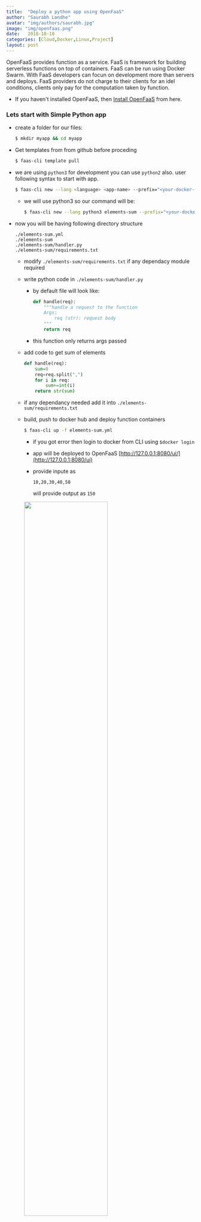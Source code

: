 ```yaml
---
title:  "Deploy a python app using OpenFaaS"
author: "Saurabh Londhe"
avatar: "img/authors/saurabh.jpg"
image: "img/openfaas.png"
date:   2018-10-10
categories: [Cloud,Docker,Linux,Project]
layout: post
---
```

OpenFaaS provides function as a service. FaaS is framework for building serverless functions on top of containers. FaaS can be run using Docker Swarm.
With FaaS developers can focun on development more than servers and deploys. FaaS providers do not charge to their clients for an idel conditions, clients only pay for the computation taken by function.

-   If you haven't installed OpenFaaS, then [Install OpenFaaS](https://github.com/openfaas/workshop/blob/master/lab1.md) from here.

### Lets start with Simple Python app
-   create a folder for our files:

    ```sh
    $ mkdir myapp && cd myapp
    ```

-   Get templates from from github before proceding

    ```sh
    $ faas-cli template pull
    ```
    
-   we are using ```python3``` for development you can use ```python2``` also. user following syntax to start with app.

    ```sh
    $ faas-cli new --lang <language> <app-name> --prefix="<your-docker-username>"
    ```

    -   we will use python3 so our command will be:

        ```sh
        $ faas-cli new --lang python3 elements-sum --prefix="<your-docker-username>"
        ```

-   now you will be having following directory structure

        ./elements-sum.yml
        ./elements-sum
        ./elements-sum/handler.py
        ./elements-sum/requirements.txt

    -   modify ```./elements-sum/requirements.txt``` if any dependacy module required
    -   write python code in ```./elements-sum/handler.py``` 
        
        -   by default file will look like:

            ```python
            def handle(req):
                """handle a request to the function
                Args:
                    req (str): request body
                """
                return req
            ```
        -   this function only returns args passed

    -   add code to get sum of elements
        
        ```python
        def handle(req):
            sum=0
            req=req.split(",")
            for i in req:
                sum+=int(i)
            return str(sum)
        ```      
    -   if any dependancy needed add it into ```./elements-sum/requirements.txt```

    -   build, push to docker hub and deploy function containers

        ```sh
        $ faas-cli up -f elements-sum.yml
        ```

        -   if you got error then login to docker from CLI using ```$docker login```
        -   app will be deployed to OpenFaaS [http://127.0.0.1:8080/ui/](http://127.0.0.1:8080/ui)
        -   provide inpute as 
            
            ```10,20,30,40,50```
        
            will provide output as ```150```

            
        <img src="https://saurabhlondhe.github.io/static/assets/img/blog/openfaas/openfaas_demo1.png" style="width: 70%">

        -   or 

            ```sh
            $ echo 10,20,30,40,50 | faas-cli invoke elements-sum
            ```

    -   You can add other functions in ```./elements-sum/handler.py```


As well as python we can deploy many apps written in different languages